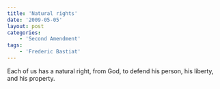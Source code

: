 ```yaml
---
title: 'Natural rights'
date: '2009-05-05'
layout: post
categories:
    - 'Second Amendment'
tags:
    - 'Frederic Bastiat'
---
```


Each of us has a natural right, from God, to defend his person, his liberty, and his property.